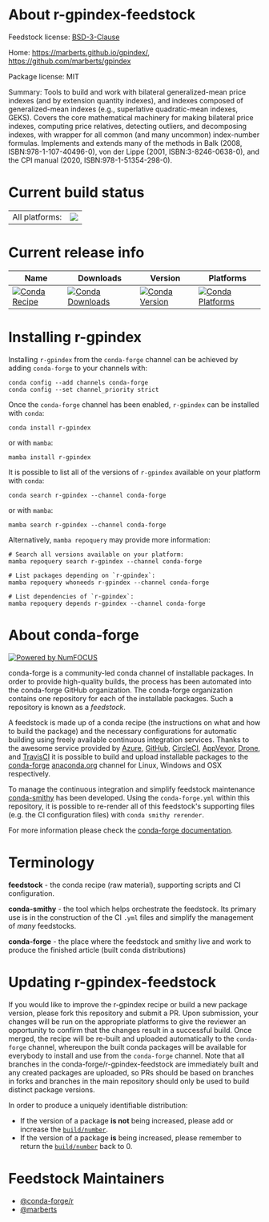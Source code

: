 About r-gpindex-feedstock
=========================

Feedstock license: [BSD-3-Clause](https://github.com/conda-forge/r-gpindex-feedstock/blob/main/LICENSE.txt)

Home: https://marberts.github.io/gpindex/, https://github.com/marberts/gpindex

Package license: MIT

Summary: Tools to build and work with bilateral generalized-mean price indexes (and by extension quantity indexes), and indexes composed of generalized-mean indexes (e.g., superlative quadratic-mean indexes, GEKS). Covers the core mathematical machinery for making bilateral price indexes, computing price relatives, detecting outliers, and decomposing indexes, with wrapper for all common (and many uncommon) index-number formulas. Implements and extends many of the methods in Balk (2008, ISBN:978-1-107-40496-0), von der Lippe (2001, ISBN:3-8246-0638-0), and the CPI manual (2020, ISBN:978-1-51354-298-0).

Current build status
====================


<table><tr><td>All platforms:</td>
    <td>
      <a href="https://dev.azure.com/conda-forge/feedstock-builds/_build/latest?definitionId=21604&branchName=main">
        <img src="https://dev.azure.com/conda-forge/feedstock-builds/_apis/build/status/r-gpindex-feedstock?branchName=main">
      </a>
    </td>
  </tr>
</table>

Current release info
====================

| Name | Downloads | Version | Platforms |
| --- | --- | --- | --- |
| [![Conda Recipe](https://img.shields.io/badge/recipe-r--gpindex-green.svg)](https://anaconda.org/conda-forge/r-gpindex) | [![Conda Downloads](https://img.shields.io/conda/dn/conda-forge/r-gpindex.svg)](https://anaconda.org/conda-forge/r-gpindex) | [![Conda Version](https://img.shields.io/conda/vn/conda-forge/r-gpindex.svg)](https://anaconda.org/conda-forge/r-gpindex) | [![Conda Platforms](https://img.shields.io/conda/pn/conda-forge/r-gpindex.svg)](https://anaconda.org/conda-forge/r-gpindex) |

Installing r-gpindex
====================

Installing `r-gpindex` from the `conda-forge` channel can be achieved by adding `conda-forge` to your channels with:

```
conda config --add channels conda-forge
conda config --set channel_priority strict
```

Once the `conda-forge` channel has been enabled, `r-gpindex` can be installed with `conda`:

```
conda install r-gpindex
```

or with `mamba`:

```
mamba install r-gpindex
```

It is possible to list all of the versions of `r-gpindex` available on your platform with `conda`:

```
conda search r-gpindex --channel conda-forge
```

or with `mamba`:

```
mamba search r-gpindex --channel conda-forge
```

Alternatively, `mamba repoquery` may provide more information:

```
# Search all versions available on your platform:
mamba repoquery search r-gpindex --channel conda-forge

# List packages depending on `r-gpindex`:
mamba repoquery whoneeds r-gpindex --channel conda-forge

# List dependencies of `r-gpindex`:
mamba repoquery depends r-gpindex --channel conda-forge
```


About conda-forge
=================

[![Powered by
NumFOCUS](https://img.shields.io/badge/powered%20by-NumFOCUS-orange.svg?style=flat&colorA=E1523D&colorB=007D8A)](https://numfocus.org)

conda-forge is a community-led conda channel of installable packages.
In order to provide high-quality builds, the process has been automated into the
conda-forge GitHub organization. The conda-forge organization contains one repository
for each of the installable packages. Such a repository is known as a *feedstock*.

A feedstock is made up of a conda recipe (the instructions on what and how to build
the package) and the necessary configurations for automatic building using freely
available continuous integration services. Thanks to the awesome service provided by
[Azure](https://azure.microsoft.com/en-us/services/devops/), [GitHub](https://github.com/),
[CircleCI](https://circleci.com/), [AppVeyor](https://www.appveyor.com/),
[Drone](https://cloud.drone.io/welcome), and [TravisCI](https://travis-ci.com/)
it is possible to build and upload installable packages to the
[conda-forge](https://anaconda.org/conda-forge) [anaconda.org](https://anaconda.org/)
channel for Linux, Windows and OSX respectively.

To manage the continuous integration and simplify feedstock maintenance
[conda-smithy](https://github.com/conda-forge/conda-smithy) has been developed.
Using the ``conda-forge.yml`` within this repository, it is possible to re-render all of
this feedstock's supporting files (e.g. the CI configuration files) with ``conda smithy rerender``.

For more information please check the [conda-forge documentation](https://conda-forge.org/docs/).

Terminology
===========

**feedstock** - the conda recipe (raw material), supporting scripts and CI configuration.

**conda-smithy** - the tool which helps orchestrate the feedstock.
                   Its primary use is in the construction of the CI ``.yml`` files
                   and simplify the management of *many* feedstocks.

**conda-forge** - the place where the feedstock and smithy live and work to
                  produce the finished article (built conda distributions)


Updating r-gpindex-feedstock
============================

If you would like to improve the r-gpindex recipe or build a new
package version, please fork this repository and submit a PR. Upon submission,
your changes will be run on the appropriate platforms to give the reviewer an
opportunity to confirm that the changes result in a successful build. Once
merged, the recipe will be re-built and uploaded automatically to the
`conda-forge` channel, whereupon the built conda packages will be available for
everybody to install and use from the `conda-forge` channel.
Note that all branches in the conda-forge/r-gpindex-feedstock are
immediately built and any created packages are uploaded, so PRs should be based
on branches in forks and branches in the main repository should only be used to
build distinct package versions.

In order to produce a uniquely identifiable distribution:
 * If the version of a package **is not** being increased, please add or increase
   the [``build/number``](https://docs.conda.io/projects/conda-build/en/latest/resources/define-metadata.html#build-number-and-string).
 * If the version of a package **is** being increased, please remember to return
   the [``build/number``](https://docs.conda.io/projects/conda-build/en/latest/resources/define-metadata.html#build-number-and-string)
   back to 0.

Feedstock Maintainers
=====================

* [@conda-forge/r](https://github.com/conda-forge/r/)
* [@marberts](https://github.com/marberts/)

